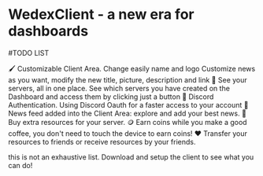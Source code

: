 # WedexClient - a new era for dashboards

#TODO LIST

🖌️ Customizable Client Area.
Change easily name and logo
Customize news as you want, modify the new title, picture, description and link
📂 See your servers, all in one place.
See which servers you have created on the Dashboard and access them by clicking just a button
🔑 Discord Authentication.
Using Discord Oauth for a faster access to your account
📰 News feed added into the Client Area: explore and add your best news.
🛒 Buy extra resources for your server.
🪙 Earn coins while you make a good coffee, you don't need to touch the device to earn coins!
❤️ Transfer your resources to friends or receive resources by your friends.

this is not an exhaustive list. Download and setup the client to see what you can do!
